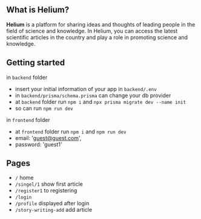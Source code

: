 ## What is Helium?
**Helium** is a platform for sharing ideas and thoughts of leading people in the field of science and knowledge. In Helium, you can access the latest scientific articles in the country and play a role in promoting science and knowledge.
## Getting started
in `backend` folder
* insert your initial information of your app in `backend/.env`
* in `backend/prisma/schema.prisma` can change your db provider
* at `backend` folder run `npm i` and `npx prisma migrate dev --name init`
* so can run `npm run dev`


in `frontend` folder
* at `frontend` folder run `npm i` and `npm run dev`
* email: 'guest@guest.com',
* password: 'guest1'



## Pages
* `/` home
* `/singel/1` show first article
* `/register1` to registering
* `/login`      
* `/profile` displayed after login 
* `/story-writing-add`  add article

